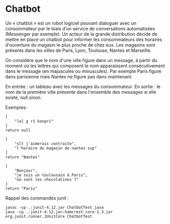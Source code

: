 # Chatbot

Un « chatbot » est un robot logiciel pouvant dialoguer avec un consommateur par le biais d’un service de conversations automatisées (Messenger par exemple). Un acteur de la grande distribution décide de mettre en place un chatbot pour informer les consommateurs des horaires d'ouverture du magasin le plus proche de chez eux. Les magasins sont présents dans les villes de Paris, Lyon, Toulouse, Nantes et Marseille. 

On considère que le nom d'une ville figure dans un message, à partir du moment où les lettres qui composent le nom apparaissent consécutivement dans le message (en majuscules ou minuscules). Par exemple Paris figure dans parisienne mais Nantes ne figure pas dans maintenant.

En entrée : un tableau avec les messages du consommateur.
En sortie : le nom de la première ville présente dans l'ensemble des messages si elle existe, null sinon.

Exemples: 

	[
		"lol g r1 konpri"
	]
	return null

	[
		"slt j'aimerais contraite",
		"l'horaire du magazin de nantes svp"
	]
	return "Nantes"

	[
		"Bonjour",
		"je suis un toulousain à Paris",
		"où sont les chocolatines ?"
	]
	return "Paris"

Rappel des commandes junit :

    javac -cp .:junit-4.12.jar ChatbotTest.java
    java -cp .:junit-4.12.jar:hamcrest-core-1.3.jar org.junit.runner.JUnitCore ChatbotTest

